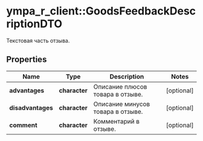 # ympa_r_client::GoodsFeedbackDescriptionDTO

Текстовая часть отзыва.

## Properties
Name | Type | Description | Notes
------------ | ------------- | ------------- | -------------
**advantages** | **character** | Описание плюсов товара в отзыве. | [optional] 
**disadvantages** | **character** | Описание минусов товара в отзыве. | [optional] 
**comment** | **character** | Комментарий в отзыве. | [optional] 


